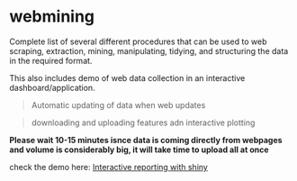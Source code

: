 # webmining 
Complete list of several different procedures that can be used to web scraping, extraction, mining, manipulating, tidying, and structuring the data in the required format.

This also includes demo of web data collection in an interactive dashboard/application. 
> Automatic updating of data when web updates

> downloading and uploading features adn interactive plotting


**Please wait 10-15 minutes isnce data is coming directly from webpages and volume is considerably big, it will take time to upload all at once**

check the demo here: [Interactive reporting with shiny](https://neeraj.shinyapps.io/qoolityapp)
